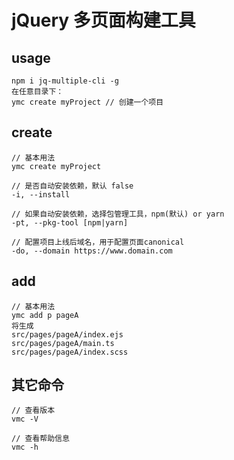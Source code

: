 # jQuery 多页面构建工具

## usage

```
npm i jq-multiple-cli -g
在任意目录下：
ymc create myProject // 创建一个项目
```

## create

```
// 基本用法
ymc create myProject

// 是否自动安装依赖，默认 false
-i, --install

// 如果自动安装依赖，选择包管理工具，npm(默认) or yarn
-pt, --pkg-tool [npm|yarn]

// 配置项目上线后域名，用于配置页面canonical
-do, --domain https://www.domain.com
```

## add

```
// 基本用法
ymc add p pageA
将生成
src/pages/pageA/index.ejs
src/pages/pageA/main.ts
src/pages/pageA/index.scss
```

## 其它命令

```
// 查看版本
vmc -V

// 查看帮助信息
vmc -h
```